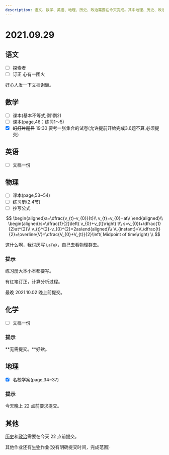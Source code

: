 ```yaml
---
description: 语文、数学、英语、地理、历史、政治需要在今天完成。其中地理、历史、政治需要在今天晚上 22 点前提交。数学要在 23 点前提交。
---
```


# 2021.09.29

## 语文

* [ ] 探索者
* [ ] 订正 心有一团火

好心人发一下文档谢谢。

## 数学

* [ ] 课本\(基本不等式,例1例2\)
* [ ] 课本\(page,46：练习1～5\)
* [x] ~~幻灯片题目~~  19:30 要考一张集合的试卷\(允许提前开始完成3,6题不算,必须提交\)

## 英语

* [ ] 文档一份



## 物理

* [ ] 课本\(page,53~54\)
* [ ] 练习册\(2.4节\)
* [ ] 抄写公式

$$
\begin{aligned}a=\dfrac{v_{t}-v_{0}}{t}\\
v_{t}=v_{0}+at\\
\end{aligned}\\
\begin{aligned}s=\dfrac{1}{2}\left( v_{0}+v_{t}\right) t\\
s=v_{0}t+\dfrac{1}{2}at^{2}\\
v_{t}^{2}-v_{0}^{2}=2as\end{aligned}\\
V_{instant}=V_\dfrac{t}{2}=\overline{V}=\dfrac{V_{0}+V_{t}}{2}\left( Midpoint of time\right) \\
$$

这什么啊，我讨厌写 `LaTeX`，自己去看物理群去。 

### 提示

练习册大本小本都要写。

有红笔订正，计算分析过程。

最晚 2021.10.02 晚上前提交。

## 化学

* [ ] 文档一份



### 提示

**无需提交。**好欸。

## 地理

* [x] 名校学案\(page,34~37\)

### 提示

今天晚上 22 点前要求提交。

## 其他

[历史](https://yuioto.gitbook.io/homework/zuo-ye-dan/2021.09.28#li-shi)和[政治](https://yuioto.gitbook.io/homework/zuo-ye-dan/2021.09.28#zheng-zhi)需要在今天 22 点前提交。

其他作业还有[生物](https://yuioto.gitbook.io/homework/zuo-ye-dan/2021.09.28#sheng-wu)作业\(没有明确提交时间，完成范围\)

